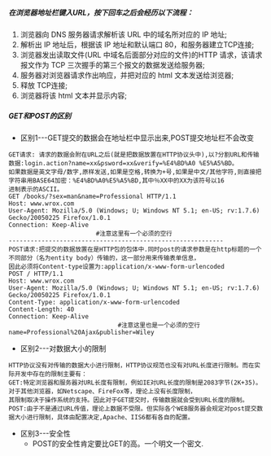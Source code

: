 ##### 在浏览器地址栏键入URL，按下回车之后会经历以下流程：
1. 浏览器向 DNS 服务器请求解析该 URL 中的域名所对应的 IP 地址;
2. 解析出 IP 地址后，根据该 IP 地址和默认端口 80，和服务器建立TCP连接;
3. 浏览器发出读取文件(URL 中域名后面部分对应的文件)的HTTP 请求，该请求报文作为 TCP 三次握手的第三个报文的数据发送给服务器;
4. 服务器对浏览器请求作出响应，并把对应的 html 文本发送给浏览器;
5. 释放 TCP连接;
6. 浏览器将该 html 文本并显示内容; 

##### GET和POST的区别
- 区别1---GET提交的数据会在地址栏中显示出来,POST提交地址栏不会改变
```
GET请求: 请求的数据会附在URL之后(就是把数据放置在HTTP协议头中),以?分割URL和传输数据:login.action?name=xx&psword=xx&verify=%E4%BD%A0 %E5%A5%BD。
如果数据是英文字母/数字,原样发送,如果是空格,转换为+号,如果是中文/其他字符,则直接把字符串用BASE64加密：%E4%BD%A0%E5%A5%BD,其中％XX中的XX为该符号以16
进制表示的ASCII。
GET /books/?sex=man&name=Professional HTTP/1.1
Host: www.wrox.com
User-Agent: Mozilla/5.0 (Windows; U; Windows NT 5.1; en-US; rv:1.7.6) Gecko/20050225 Firefox/1.0.1
Connection: Keep-Alive
                        #注意这里有一个必须的空行
-----------------------------------------------------------
POST请求:把提交的数据放置在是HTTP包的包体中.同时post的请求参数是在http标题的一个不同部分（名为entity body）传输的，这一部分用来传输表单信息，
因此必须将Content-type设置为:application/x-www-form-urlencoded
POST / HTTP/1.1
Host: www.wrox.com
User-Agent: Mozilla/5.0 (Windows; U; Windows NT 5.1; en-US; rv:1.7.6) Gecko/20050225 Firefox/1.0.1
Content-Type: application/x-www-form-urlencoded
Content-Length: 40
Connection: Keep-Alive
                              #注意这里也是一个必须的空行
name=Professional%20Ajax&publisher=Wiley
```
- 区别2---对数据大小的限制
```
HTTP协议没有对传输的数据大小进行限制，HTTP协议规范也没有对URL长度进行限制。而在实际开发中存在的限制主要有：
GET:特定浏览器和服务器对URL长度有限制，例如IE对URL长度的限制是2083字节(2K+35)。对于其他浏览器，如Netscape、FireFox等，理论上没有长度限制，
其限制取决于操作系统的支持。因此对于GET提交时，传输数据就会受到URL长度的限制。
POST:由于不是通过URL传值，理论上数据不受限。但实际各个WEB服务器会规定对post提交数据大小进行限制，具体由配置决定,Apache、IIS6都有各自的配置。
```
- 区别3---安全性
  - POST的安全性肯定要比GET的高。一个明文一个密文.
